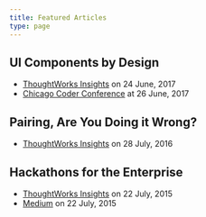 ```yaml
---
title: Featured Articles
type: page
---
```


## UI Components by Design

* [ThoughtWorks Insights](https://www.thoughtworks.com/insights/blog/ui-components-design) on 24 June, 2017
* [Chicago Coder Conference](https://www.thoughtworks.com/talks/ui-components-designers-developers-chicago-2017) at 26 June, 2017

## Pairing, Are You Doing it Wrong?

* [ThoughtWorks Insights](https://www.thoughtworks.com/insights/blog/pairing-are-you-doing-it-wrong) on 28 July, 2016

## Hackathons for the Enterprise

* [ThoughtWorks Insights](https://www.thoughtworks.com/insights/blog/hackathons-enterprise) on 22 July, 2015
* [Medium](https://medium.com/featured-insights/hackathons-for-the-enterprise-c18a9c130fb4) on 22 July, 2015
